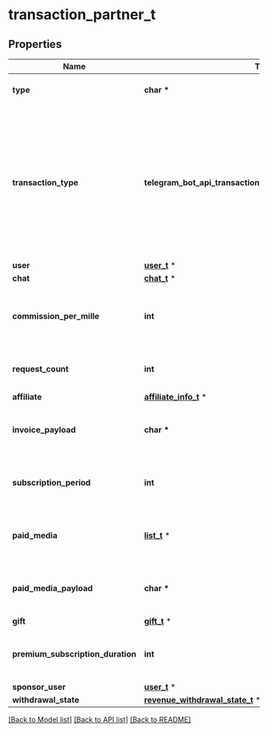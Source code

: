 # transaction_partner_t

## Properties
Name | Type | Description | Notes
------------ | ------------- | ------------- | -------------
**type** | **char \*** | Type of the transaction partner, always “other” | [default to 'other']
**transaction_type** | **telegram_bot_api_transaction_partner_TRANSACTIONTYPE_e** | Type of the transaction, currently one of “invoice\\_payment” for payments via invoices, “paid\\_media\\_payment” for payments for paid media, “gift\\_purchase” for gifts sent by the bot, “premium\\_purchase” for Telegram Premium subscriptions gifted by the bot, “business\\_account\\_transfer” for direct transfers from managed business accounts | 
**user** | [**user_t**](user.md) \* |  | 
**chat** | [**chat_t**](chat.md) \* |  | 
**commission_per_mille** | **int** | The number of Telegram Stars received by the bot for each 1000 Telegram Stars received by the affiliate program sponsor from referred users | 
**request_count** | **int** | The number of successful requests that exceeded regular limits and were therefore billed | 
**affiliate** | [**affiliate_info_t**](affiliate_info.md) \* |  | [optional] 
**invoice_payload** | **char \*** | *Optional*. Bot-specified invoice payload. Can be available only for “invoice\\_payment” transactions. | [optional] 
**subscription_period** | **int** | *Optional*. The duration of the paid subscription. Can be available only for “invoice\\_payment” transactions. | [optional] 
**paid_media** | [**list_t**](paid_media.md) \* | *Optional*. Information about the paid media bought by the user; for “paid\\_media\\_payment” transactions only | [optional] 
**paid_media_payload** | **char \*** | *Optional*. Bot-specified paid media payload. Can be available only for “paid\\_media\\_payment” transactions. | [optional] 
**gift** | [**gift_t**](gift.md) \* |  | [optional] 
**premium_subscription_duration** | **int** | *Optional*. Number of months the gifted Telegram Premium subscription will be active for; for “premium\\_purchase” transactions only | [optional] 
**sponsor_user** | [**user_t**](user.md) \* |  | [optional] 
**withdrawal_state** | [**revenue_withdrawal_state_t**](revenue_withdrawal_state.md) \* |  | [optional] 

[[Back to Model list]](../README.md#documentation-for-models) [[Back to API list]](../README.md#documentation-for-api-endpoints) [[Back to README]](../README.md)


